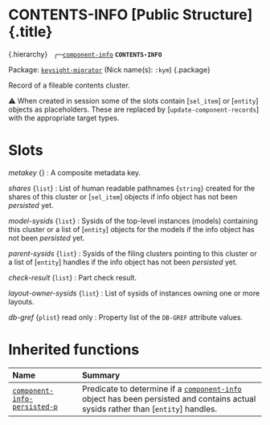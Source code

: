 # CONTENTS-INFO [Public Structure] {.title}

{.hierarchy}
&nbsp;&nbsp;&#9581;&#9472;[`component-info`](component-info.struct.md)
**`CONTENTS-INFO`**
&nbsp;

Package: [`keysight-migrator`](KEYSIGHT-MIGRATOR.pkg.md) (Nick name(s): `:kym`) {.package}

Record of a fileable contents cluster.

:warning: When created in session some of the slots contain
[`sel_item`] or [`entity`] objects
as placeholders. These are replaced by [`update-component-records`]
with the appropriate target types.

# Slots

_metakey_ {}
:   A composite metadata key.

_shares_ {`list`}
:   List of human readable pathnames {`string`} created for the shares
    of this cluster or [`sel_item`] objects if
    info object has not been _persisted_ yet.

_model-sysids_ {`list`}
:   Sysids of the top-level instances (models)
    containing this cluster
    or a list of [`entity`] objects
    for the models if the info object has not been _persisted_ yet.

_parent-sysids_ {`list`}
:   Sysids of the filing clusters pointing to this cluster
    or a list of [`entity`] handles
    if the info object has not been _persisted_ yet.

_check-result_ {`list`}
:   Part check result.

_layout-owner-sysids_ {`list`}
:   List of sysids of instances owning one or more layouts.

_db-gref_ {`plist`} read only
:   Property list of the `DB-GREF` attribute values.


# Inherited functions

| Name | Summary |
| :---- | :---- |
| [`component-info-persisted-p`](component-info-persisted-p.fun.md) | Predicate to determine if a [`component-info`](component-info.struct.md) object has been persisted and contains actual sysids rather than [`entity`] handles. |

